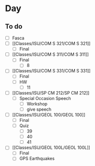 

# Day 

## To do
- [ ] Fasca
- [ ] [[Classes/ISU/COM S 321/COM S 321]]
	- [ ] Final
- [ ] [[Classes/ISU/COM S 311/COM S 311]]
	- [ ] Final
		- [ ] 8
- [ ] [[Classes/ISU/COM S 331/COM S 331]]
	- [ ] Final
	- [ ] HW
		- [ ] 11
- [ ] [[Classes/ISU/SP CM 212/SP CM 212]]
	- [ ] Special Occasion Speech
		- [ ]  Workshop
		- [ ]  give speech 
- [ ]  [[Classes/ISU/GEOL 100/GEOL 100]]
	- [ ]  Final
	- [ ]  Quiz 
		- [ ]  39
		- [ ]  40
		- [ ]  41
- [ ]  [[Classes/ISU/GEOL 100L/GEOL 100L]]
	- [ ]  Final
	- [ ]  GPS Earthquakes 